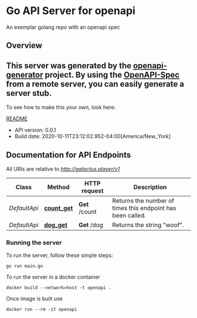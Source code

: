 # Go API Server for openapi

An exemplar golang repo with an openapi spec

## Overview
This server was generated by the [openapi-generator](https://openapi-generator.tech) project.
By using the [OpenAPI-Spec](https://github.com/OAI/OpenAPI-Specification) from a remote server, you can easily generate a server stub.  
-

To see how to make this your own, look here:

[README](https://openapi-generator.tech)

- API version: 0.0.1
- Build date: 2020-10-11T23:12:02.952-04:00[America/New_York]

## Documentation for API Endpoints

 All URIs are relative to *http://galactus.player/v1*

Class | Method | HTTP request | Description
------------ | ------------- | ------------- | -------------
*DefaultApi* | [**count_get**](docs/DefaultApi.md#count_get) | **Get** /count | Returns the number of times this endpoint has been called.
*DefaultApi* | [**dog_get**](docs/DefaultApi.md#dog_get) | **Get** /dog | Returns the string \"woof\".

### Running the server
To run the server, follow these simple steps:

```
go run main.go
```

To run the server in a docker container
```
docker build --network=host -t openapi .
```

Once image is built use
```
docker run --rm -it openapi 
```


